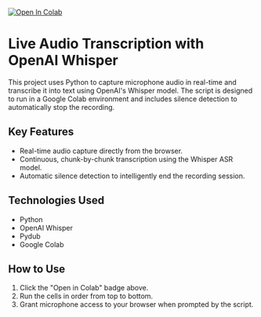 [![Open In Colab](https://colab.research.google.com/assets/colab-badge.svg)](https://colab.research.google.com/github/joshtrinh1102/Live-Transcription/blob/main/Live-Transcription.ipynb)

# Live Audio Transcription with OpenAI Whisper

This project uses Python to capture microphone audio in real-time and transcribe it into text using OpenAI's Whisper model. The script is designed to run in a Google Colab environment and includes silence detection to automatically stop the recording.

## Key Features
* Real-time audio capture directly from the browser.
* Continuous, chunk-by-chunk transcription using the Whisper ASR model.
* Automatic silence detection to intelligently end the recording session.

## Technologies Used
* Python
* OpenAI Whisper
* Pydub
* Google Colab

## How to Use
1.  Click the "Open in Colab" badge above.
2.  Run the cells in order from top to bottom.
3.  Grant microphone access to your browser when prompted by the script.
